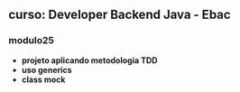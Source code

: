 ## curso: Developer Backend Java - Ebac
### modulo25

- <strong>projeto aplicando metodologia TDD</strong> 
- <strong>uso generics</strong>
- <strong>class mock</strong>
